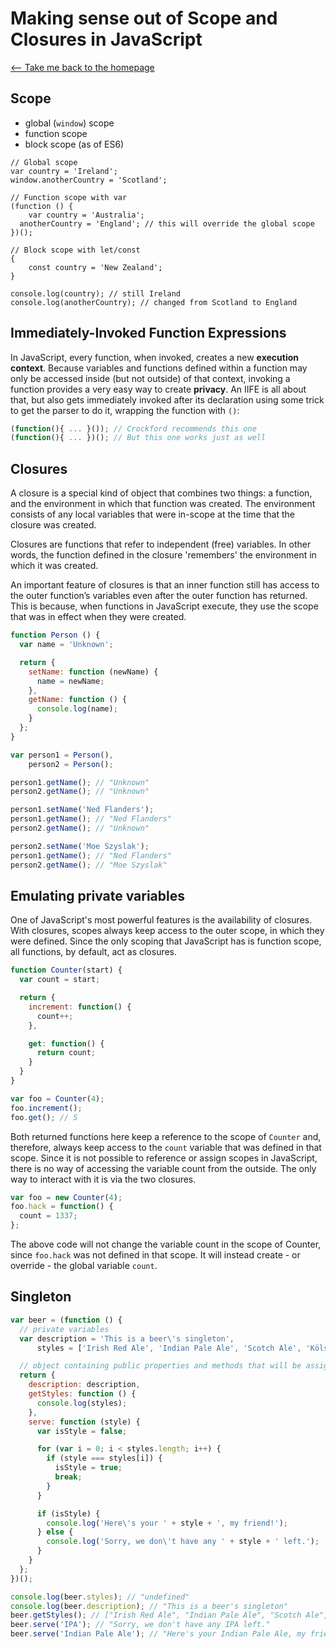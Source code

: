 # Making sense out of Scope and Closures in JavaScript

[⟵ Take me back to the homepage](/README.md)

## Scope

* global (`window`) scope
* function scope
* block scope (as of ES6)

```
// Global scope
var country = 'Ireland';
window.anotherCountry = 'Scotland';

// Function scope with var
(function () {
	var country = 'Australia';
  anotherCountry = 'England'; // this will override the global scope
})();

// Block scope with let/const
{
	const country = 'New Zealand';
}

console.log(country); // still Ireland
console.log(anotherCountry); // changed from Scotland to England
```

## Immediately-Invoked Function Expressions

In JavaScript, every function, when invoked, creates a new **execution context**. Because variables and functions defined within a function may only be accessed inside (but not outside) of that context, invoking a function provides a very easy way to create **privacy**. An IIFE is all about that, but also gets immediately invoked after its declaration using some trick to get the parser to do it, wrapping the function with `()`:

```javascript
(function(){ ... }()); // Crockford recommends this one
(function(){ ... })(); // But this one works just as well
```

## Closures

A closure is a special kind of object that combines two things: a function, and the environment in which that function was created. The environment consists of any local variables that were in-scope at the time that the closure was created.

Closures are functions that refer to independent (free) variables. In other words, the function defined in the closure 'remembers' the environment in which it was created.

An important feature of closures is that an inner function still has access to the outer function’s variables even after the outer function has returned. This is because, when functions in JavaScript execute, they use the scope that was in effect when they were created.

```javascript
function Person () {
  var name = 'Unknown';

  return {
    setName: function (newName) {
      name = newName;
    },
    getName: function () {
      console.log(name);
    }
  };
}

var person1 = Person(),
    person2 = Person();

person1.getName(); // "Unknown"
person2.getName(); // "Unknown"

person1.setName('Ned Flanders');
person1.getName(); // "Ned Flanders"
person2.getName(); // "Unknown"

person2.setName('Moe Szyslak');
person1.getName(); // "Ned Flanders"
person2.getName(); // "Moe Szyslak"
```

## Emulating private variables

One of JavaScript's most powerful features is the availability of closures. With closures, scopes always keep access to the outer scope, in which they were defined. Since the only scoping that JavaScript has is function scope, all functions, by default, act as closures.

```javascript
function Counter(start) {
  var count = start;

  return {
    increment: function() {
      count++;
    },

    get: function() {
      return count;
    }
  }
}

var foo = Counter(4);
foo.increment();
foo.get(); // 5
```

Both returned functions here keep a reference to the scope of `Counter` and, therefore, always keep access to the `count` variable that was defined in that scope. Since it is not possible to reference or assign scopes in JavaScript, there is no way of accessing the variable count from the outside. The only way to interact with it is via the two closures.

```javascript
var foo = new Counter(4);
foo.hack = function() {
  count = 1337;
};
```

The above code will not change the variable count in the scope of Counter, since `foo.hack` was not defined in that scope. It will instead create - or override - the global variable `count`.

## Singleton

```javascript
var beer = (function () {
  // private variables
  var description = 'This is a beer\'s singleton',
      styles = ['Irish Red Ale', 'Indian Pale Ale', 'Scotch Ale', 'Kölsch'];

  // object containing public properties and methods that will be assigned to the "beer" variable
  return {
    description: description,
    getStyles: function () {
      console.log(styles);
    },
    serve: function (style) {
      var isStyle = false;

      for (var i = 0; i < styles.length; i++) {
        if (style === styles[i]) {
          isStyle = true;
          break;
        }
      }

      if (isStyle) {
        console.log('Here\'s your ' + style + ', my friend!');
      } else {
        console.log('Sorry, we don\'t have any ' + style + ' left.');
      }
    }
  };
})();

console.log(beer.styles); // "undefined"
console.log(beer.description); // "This is a beer's singleton"
beer.getStyles(); // ["Irish Red Ale", "Indian Pale Ale", "Scotch Ale", "Kölsch"]
beer.serve('IPA'); // "Sorry, we don't have any IPA left."
beer.serve('Indian Pale Ale'); // "Here's your Indian Pale Ale, my friend!"
```
